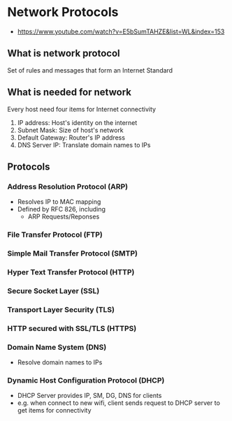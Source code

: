 # Network Protocols

- https://www.youtube.com/watch?v=E5bSumTAHZE&list=WL&index=153

## What is network protocol

Set of rules and messages that form an Internet Standard

## What is needed for network

Every host need four items for Internet connectivity

1. IP address: Host's identity on the internet
2. Subnet Mask: Size of host's network
3. Default Gateway: Router's IP address
4. DNS Server IP: Translate domain names to IPs

## Protocols

### Address Resolution Protocol (ARP)

- Resolves IP to MAC mapping
- Defined by RFC 826, including
  - ARP Requests/Reponses

### File Transfer Protocol (FTP)

### Simple Mail Transfer Protocol (SMTP)

### Hyper Text Transfer Protocol (HTTP)

### Secure Socket Layer (SSL)

### Transport Layer Security (TLS)

### HTTP secured with SSL/TLS (HTTPS)

### Domain Name System (DNS)

- Resolve domain names to IPs

### Dynamic Host Configuration Protocol (DHCP)

- DHCP Server provides IP, SM, DG, DNS for clients
- e.g. when connect to new wifi, client sends request to DHCP server to get items for connectivity
